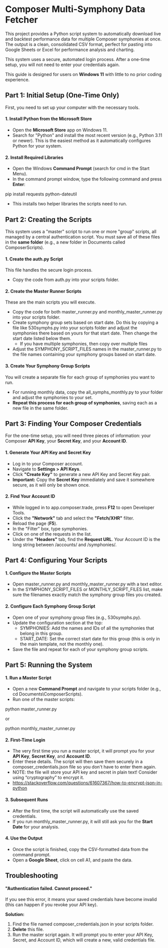 # **Composer Multi-Symphony Data Fetcher**

This project provides a Python script system to automatically download live and backtest performance data for multiple Composer symphonies at once. The output is a clean, consolidated CSV format, perfect for pasting into Google Sheets or Excel for performance analysis and charting.

This system uses a secure, automated login process. After a one-time setup, you will not need to enter your credentials again.

This guide is designed for users on **Windows 11** with little to no prior coding experience.

## **Part 1: Initial Setup (One-Time Only)**

First, you need to set up your computer with the necessary tools.

#### **1\. Install Python from the Microsoft Store**

* Open the **Microsoft Store** app on Windows 11\.  
* Search for "Python" and install the most recent version (e.g., Python 3.11 or newer). This is the easiest method as it automatically configures Python for your system.

#### **2\. Install Required Libraries**

* Open the Windows **Command Prompt** (search for cmd in the Start Menu).  
* In the command prompt window, type the following command and press **Enter**:

pip install requests python-dateutil

* This installs two helper libraries the scripts need to run.

## **Part 2: Creating the Scripts**

This system uses a "master" script to run one or more "group" scripts, all managed by a central authentication script. You must save all of these files in the **same folder** (e.g., a new folder in Documents called ComposerScripts).

#### **1\. Create the** auth.py **Script**

This file handles the secure login process.

* Copy the code from auth.py into your scripts folder.

#### **2\. Create the Master Runner Scripts**

These are the main scripts you will execute.

* Copy the code for both master\_runner.py and monthly\_master\_runner.py into your scripts folder.  
* Create symphony group sets based on start date. Do this by copying a file like 530symphs.py into your scripts folder and adjust the symphonies there based on yours for that start date. Then change the start date listed below them.  
  * If you have multiple symphonies, then copy over multiple files  
* Adjust the SYMPHONY\_SCRIPT\_FILES names in the master\_runner.py to the file names containing your symphony groups based on start date.

#### **3\. Create Your Symphony Group Scripts**

You will create a separate file for each group of symphonies you want to run.

* For running monthly data, copy the  all\_symphs\_monthly.py to your folder and adjust the symphonies to your set.  
* **Repeat this process for each group of symphonies**, saving each as a new file in the same folder.

## **Part 3: Finding Your Composer Credentials**

For the one-time setup, you will need three pieces of information: your Composer **API Key**, your **Secret Key**, and your **Account ID**.

#### **1\. Generate Your API Key and Secret Key**

* Log in to your Composer account.  
* Navigate to **Settings \> API Keys**.  
* Click **"Create Key"** to generate a new API Key and Secret Key pair.  
* **Important:** Copy the **Secret Key** immediately and save it somewhere secure, as it will only be shown once.

#### **2\. Find Your Account ID**

* While logged in to app.composer.trade, press **F12** to open Developer Tools.  
* Click the **"Network"** tab and select the **"Fetch/XHR"** filter.  
* Reload the page (**F5**).  
* In the "Filter" box, type symphonies.  
* Click on one of the requests in the list.  
* Under the **"Headers"** tab, find the **Request URL**. Your Account ID is the long string between /accounts/ and /symphonies/.

## **Part 4: Configuring Your Scripts**

#### **1\. Configure the Master Scripts**

* Open master\_runner.py and monthly\_master\_runner.py with a text editor.  
* In the SYMPHONY\_SCRIPT\_FILES or MONTHLY\_SCRIPT\_FILES list, make sure the filenames exactly match the symphony group files you created.

#### **2\. Configure Each Symphony Group Script**

* Open one of your symphony group files (e.g., 530symphs.py).  
* Update the configuration section at the top:  
  * SYMPHONIES: Add the names and IDs of all the symphonies that belong in this group.  
  * START\_DATE: Set the correct start date for this group (this is only in the main template, not the monthly one).  
* Save the file and repeat for each of your symphony group scripts.

## **Part 5: Running the System**

#### **1\. Run a Master Script**

* Open a new **Command Prompt** and navigate to your scripts folder (e.g., cd Documents\\ComposerScripts).  
* Run one of the master scripts:

python master\_runner.py

or

python monthly\_master\_runner.py

#### **2\. First-Time Login**

* The very first time you run a master script, it will prompt you for your **API Key**, **Secret Key**, and **Account ID**.  
* Enter these details. The script will then save them securely in a composer\_credentials.json file so you don't have to enter them again.  
* NOTE: the file will store your API key and secret in plain text\! Consider using “cryptography” to encrypt it.  
* https://stackoverflow.com/questions/61607367/how-to-encrypt-json-in-python

#### **3\. Subsequent Runs**

* After the first time, the script will automatically use the saved credentials.  
* If you run monthly\_master\_runner.py, it will still ask you for the **Start Date** for your analysis.

#### **4\. Use the Output**

* Once the script is finished, copy the CSV-formatted data from the command prompt.  
* Open a **Google Sheet**, click on cell A1, and paste the data.

## **Troubleshooting**

#### **"Authentication failed. Cannot proceed."**

If you see this error, it means your saved credentials have become invalid (this can happen if you revoke your API key).

**Solution:**

1. Find the file named composer\_credentials.json in your scripts folder.  
2. **Delete** this file.  
3. Run the master script again. It will prompt you to enter your API Key, Secret, and Account ID, which will create a new, valid credentials file.

